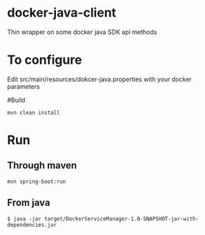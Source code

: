 # docker-java-client
Thin wrapper on some docker java SDK api methods

# To configure

Edit src/main/resources/dokcer-java.properties with your docker parameters




#Build
```
mvn clean install
```

# Run
## Through maven
```
mvn spring-boot:run
```

## From java

```
$ java -jar target/DockerServiceManager-1.0-SNAPSHOT-jar-with-dependencies.jar
```